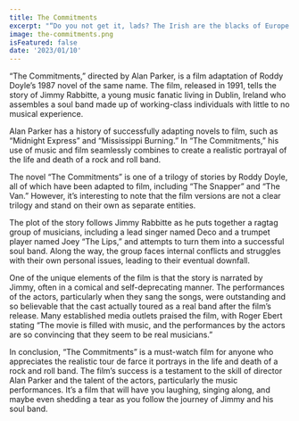 ```yaml
---
title: The Commitments
excerpt: "“Do you not get it, lads? The Irish are the blacks of Europe. And Dubliners are the blacks of Ireland. And the Northside Dubliners are the blacks of Dublin. So say it once, say it loud: I'm black and I'm proud.” ― Jimmy Rabbitte"
image: the-commitments.png
isFeatured: false
date: '2023/01/10'
---
```


“The Commitments,” directed by Alan Parker, is a film adaptation of Roddy Doyle’s 1987 novel of the same name. The film, released in 1991, tells the story of Jimmy Rabbitte, a young music fanatic living in Dublin, Ireland who assembles a soul band made up of working-class individuals with little to no musical experience.

Alan Parker has a history of successfully adapting novels to film, such as “Midnight Express” and “Mississippi Burning.” In “The Commitments,” his use of music and film seamlessly combines to create a realistic portrayal of the life and death of a rock and roll band.

The novel “The Commitments” is one of a trilogy of stories by Roddy Doyle, all of which have been adapted to film, including “The Snapper” and “The Van.” However, it’s interesting to note that the film versions are not a clear trilogy and stand on their own as separate entities.

The plot of the story follows Jimmy Rabbitte as he puts together a ragtag group of musicians, including a lead singer named Deco and a trumpet player named Joey “The Lips,” and attempts to turn them into a successful soul band. Along the way, the group faces internal conflicts and struggles with their own personal issues, leading to their eventual downfall.

One of the unique elements of the film is that the story is narrated by Jimmy, often in a comical and self-deprecating manner. The performances of the actors, particularly when they sang the songs, were outstanding and so believable that the cast actually toured as a real band after the film’s release. Many established media outlets praised the film, with Roger Ebert stating “The movie is filled with music, and the performances by the actors are so convincing that they seem to be real musicians.”

In conclusion, “The Commitments” is a must-watch film for anyone who appreciates the realistic tour de farce it portrays in the life and death of a rock and roll band. The film’s success is a testament to the skill of director Alan Parker and the talent of the actors, particularly the music performances. It’s a film that will have you laughing, singing along, and maybe even shedding a tear as you follow the journey of Jimmy and his soul band.
